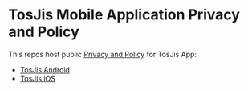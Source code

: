 # TosJis Mobile Application Privacy and Policy
This repos host public [Privacy and Policy](https://veyhong.github.io/TosJis-App-Privacy-Policy/) for TosJis App:
- [TosJis Android](https://play.google.com/store/apps/details?id=com.mobile.android.tosjis&hl=en)
- [TosJis iOS](https://apps.apple.com/us/app/tosjis/id1467486940)
